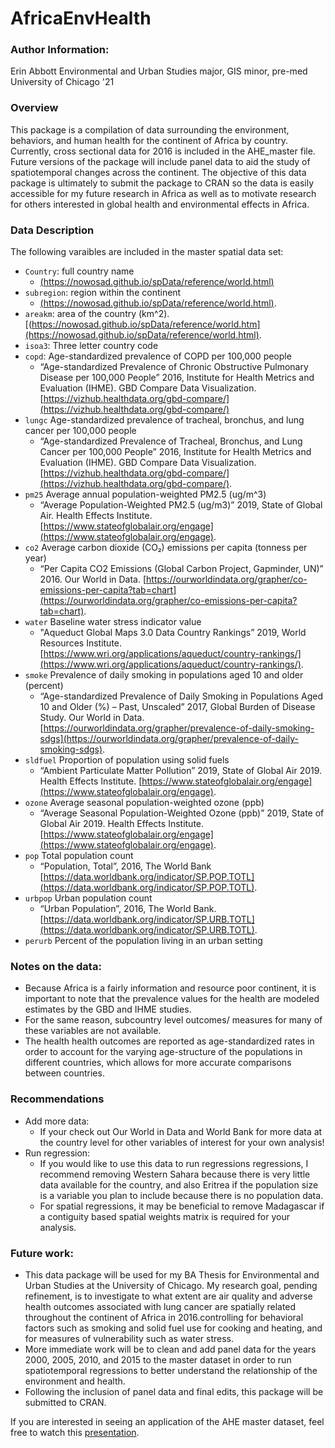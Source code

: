# AfricaEnvHealth


### Author Information:
Erin Abbott
Environmental and Urban Studies major, GIS minor, pre-med
University of Chicago '21


### Overview
This package is a compilation of data surrounding the environment, behaviors, and human health for the continent of Africa by country. Currently, cross sectional data for 2016 is included in the AHE_master file. Future versions of the package will include panel data to aid the study of spatiotemporal changes across the continent. The objective of this data package is ultimately to submit the package to CRAN so the data is easily accessible for my future research in Africa as well as to motivate research for others interested in global health and environmental effects in Africa. 


### Data Description
The following varaibles are included in the master spatial data set:
* `Country`: full country name 
  * [(https://nowosad.github.io/spData/reference/world.html)](https://nowosad.github.io/spData/reference/world.html)
* `subregion`: region within the continent
  * [(https://nowosad.github.io/spData/reference/world.html)](https://nowosad.github.io/spData/reference/world.html).
* `areakm`: area of the country (km^2). [(https://nowosad.github.io/spData/reference/world.htm](https://nowosad.github.io/spData/reference/world.html).
* `isoa3`: Three letter country code
* `copd`: Age-standardized prevalence of COPD per 100,000 people
  * “Age-standardized Prevalence of Chronic Obstructive Pulmonary Disease per 100,000 People” 2016, Institute for Health Metrics and Evaluation (IHME). GBD Compare Data Visualization. [https://vizhub.healthdata.org/gbd-compare/](https://vizhub.healthdata.org/gbd-compare/)
* `lungc` Age-standardized prevalence of tracheal, bronchus, and lung cancer per 100,000 people
  * “Age-standardized Prevalence of Tracheal, Bronchus, and Lung Cancer per 100,000 People” 2016, Institute for Health Metrics and Evaluation (IHME). GBD Compare Data Visualization. [https://vizhub.healthdata.org/gbd-compare/](https://vizhub.healthdata.org/gbd-compare/).
* `pm25` Average annual population-weighted PM2.5 (ug/m^3)
  * “Average Population-Weighted PM2.5 (ug/m3)” 2019, State of Global Air. Health Effects Institute. [https://www.stateofglobalair.org/engage](https://www.stateofglobalair.org/engage).
* `co2` Average carbon dioxide (CO₂) emissions per capita (tonness per year)
  * “Per Capita CO2 Emissions (Global Carbon Project, Gapminder, UN)” 2016. Our World in Data. [https://ourworldindata.org/grapher/co-emissions-per-capita?tab=chart](https://ourworldindata.org/grapher/co-emissions-per-capita?tab=chart). 
* `water` Baseline water stress indicator value
  * "Aqueduct Global Maps 3.0 Data Country Rankings” 2019, World Resources Institute. [https://www.wri.org/applications/aqueduct/country-rankings/](https://www.wri.org/applications/aqueduct/country-rankings/). 
* `smoke` Prevalence of daily smoking in populations aged 10 and older (percent)
  * “Age-standardized Prevalence of Daily Smoking in Populations Aged 10 and Older (%) – Past, Unscaled” 2017, Global Burden of Disease Study. Our World in Data.[https://ourworldindata.org/grapher/prevalence-of-daily-smoking-sdgs](https://ourworldindata.org/grapher/prevalence-of-daily-smoking-sdgs).
* `sldfuel` Proportion of population using solid fuels
  * “Ambient Particulate Matter Pollution” 2019, State of Global Air 2019. Health Effects Institute. [https://www.stateofglobalair.org/engage](https://www.stateofglobalair.org/engage).
* `ozone` Average seasonal population-weighted ozone (ppb)
  * “Average Seasonal Population-Weighted Ozone (ppb)” 2019, State of Global Air 2019. Health Effects Institute. [https://www.stateofglobalair.org/engage](https://www.stateofglobalair.org/engage). 
* `pop` Total population count
  * “Population, Total”, 2016, The World Bank [https://data.worldbank.org/indicator/SP.POP.TOTL](https://data.worldbank.org/indicator/SP.POP.TOTL). 
* `urbpop` Urban population count
  * “Urban Population”, 2016, The World Bank. [https://data.worldbank.org/indicator/SP.URB.TOTL](https://data.worldbank.org/indicator/SP.URB.TOTL). 
* `perurb` Percent of the population living in an urban setting


### Notes on the data:
* Because Africa is a fairly information and resource poor continent, it is important to note that the prevalence values for the health are modeled estimates by the GBD and IHME studies. 
* For the same reason, subcountry level outcomes/ measures for many of these variables are not available. 
* The health health outcomes are reported as age-standardized rates in order to account for the varying age-structure of the populations in different countries, which allows for more accurate comparisons between countries. 


### Recommendations
* Add more data: 
  * If your check out Our World in Data and World Bank for more data at the country level for other variables of interest for your own analysis!
* Run regression:
  * If you would like to use this data to run regressions regressions, I recommend removing Western Sahara because there is very little data available for the country, and also Eritrea if the population size is a variable you plan to include because there is no population data. 
  * For spatial regressions, it may be beneficial to remove Madagascar if a contiguity based spatial weights matrix is required for your analysis.

  
### Future work:
* This data package will be used for my BA Thesis for Environmental and Urban Studies at the University of Chicago. My research goal, pending refinement, is to investigate to what extent are air quality and adverse health outcomes associated with lung cancer are spatially related throughout the continent of Africa in 2016.controlling for behavioral factors such as smoking and solid fuel use for cooking and heating, and for measures of vulnerability such as water stress. 
* More immediate work will be to clean and add panel data for the years 2000, 2005, 2010, and 2015 to the master dataset in order to run spatiotemporal regressions to better understand the relationship of the environment and health. 
* Following the inclusion of panel data and final edits, this package will be submitted to CRAN. 

 
If you are interested in seeing an application of the AHE master dataset, feel free to watch this [presentation](https://drive.google.com/open?id=1wtoZAnzZ5_Fm7Fl7rLkGFGQloOc81b23). 
  



  
  
  
  
  
